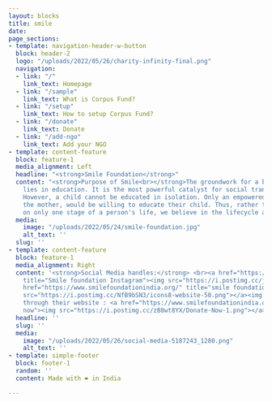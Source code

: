 ```yaml
---
layout: blocks
title: smile
date: 
page_sections:
- template: navigation-header-w-button
  block: header-2
  logo: "/uploads/2022/05/26/charity-infinity-final.png"
  navigation:
  - link: "/"
    link_text: Homepage
  - link: "/sample"
    link_text: What is Corpus Fund?
  - link: "/setup"
    link_text: How to setup Corpus Fund?
  - link: "/donate"
    link_text: Donate
  - link: "/add-ngo"
    link_text: Add your NGO
- template: content-feature
  block: feature-1
  media_alignment: Left
  headline: "<strong>Smile Foundation</strong>"
  content: "<strong>Purpose of Smile<br></strong>The groundwork for a better life
    lies in education. It is the most powerful catalyst for social transformation.
    However, a child cannot be educated in isolation. Only an empowered family, especially
    the mother, would be willing to educate their child. Thus, rather than focusing
    on only one stage of a person's life, we believe in the lifecycle approach."
  media:
    image: "/uploads/2022/05/24/smile-foundation.jpg"
    alt_text: ''
  slug: ''
- template: content-feature
  block: feature-1
  media_alignment: Right
  content: '<strong>Social Media handles:</strong> <br><a href="https://instagram.com/smilefoundationindia?igshid=YmMyMTA2M2Y="
    title="Smile foundation Instagram"><img src="https://i.postimg.cc/jS6ZJHJK/icons8-instagram-48.png"></a><a
    href="https://www.smilefoundationindia.org/" title="smile foundation website"><img
    src="https://i.postimg.cc/NfB9bSN3/icons8-website-50.png"></a><img src="https://i.postimg.cc/4yxdR7Yp/icons8-facebook-48.png"><br><br><br>Donate
    through their website : <a href="https://www.smilefoundationindia.org/  " title="Donate
    now"><img src="https://i.postimg.cc/zB8wt8YX/Donate-Now-1.png"></a>  '
  headline: ''
  slug: ''
  media:
    image: "/uploads/2022/05/26/social-media-5187243_1280.png"
    alt_text: ''
- template: simple-footer
  block: footer-1
  random: ''
  content: Made with ❤︎ in India

---
```

